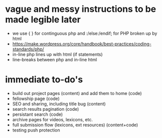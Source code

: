 # vague and messy instructions to be made legible later

* we use { } for continguous php and :/else:/endif; for PHP broken up by html
* https://make.wordpress.org/core/handbook/best-practices/coding-standards/php/
* in-line php lines up with html (if statements)
* line-breaks between php and in-line html

# immediate to-do's

* build out project pages (content) and add them to home (code)
* fellowship page (code)
* SEO and sharing, including title bug (content)
* search results pagination (code)
* persistant search (code)
* archive pages for videos, lexicons, etc.
* full submission flow (lexicons, ext resources) (content+code)
* testing push protection